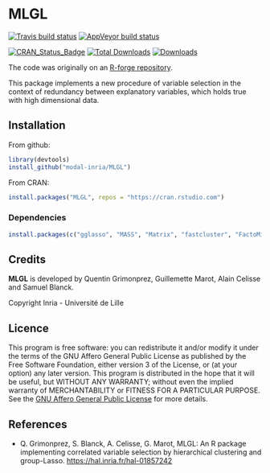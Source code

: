 # MLGL

[![Travis build status](https://travis-ci.com/modal-inria/MLGL.svg?branch=master)](https://travis-ci.com/modal-inria/MLGL) [![AppVeyor build status](https://ci.appveyor.com/api/projects/status/github/modal-inria/MLGL?branch=master&svg=true)](https://ci.appveyor.com/project/modal-inria/MLGL)

[![CRAN_Status_Badge](http://www.r-pkg.org/badges/version/MLGL)](https://cran.r-project.org/package=MLGL) [![Total Downloads](http://cranlogs.r-pkg.org/badges/grand-total/MLGL?color=blue)](http://cranlogs.r-pkg.org/badges/grand-total/MLGL) [![Downloads](https://cranlogs.r-pkg.org/badges/MLGL)](https://cran.rstudio.com/web/packages/MLGL/index.html)

The code was originally on an [R-forge repository](https://r-forge.r-project.org/projects/hcgglasso/).


This package implements a new procedure of variable selection in the context of redundancy between explanatory variables, which holds true with high dimensional data.


## Installation

From github:
``` r
library(devtools)
install_github("modal-inria/MLGL")
```

From CRAN:
``` r
install.packages("MLGL", repos = "https://cran.rstudio.com")
```

### Dependencies

``` r
install.packages(c("gglasso", "MASS", "Matrix", "fastcluster", "FactoMineR", "parallelDist"), repos = "https://cran.rstudio.com")
```   

## Credits

**MLGL** is developed by Quentin Grimonprez, Guillemette Marot, Alain Celisse and Samuel Blanck.

Copyright Inria - Université de Lille

## Licence

This program is free software: you can redistribute it and/or modify
it under the terms of the GNU Affero General Public License as
published by the Free Software Foundation, either version 3 of the
License, or (at your option) any later version.
This program is distributed in the hope that it will be useful,
but WITHOUT ANY WARRANTY; without even the implied warranty of
MERCHANTABILITY or FITNESS FOR A PARTICULAR PURPOSE.  See the
[GNU Affero General Public License](https://www.gnu.org/licenses/agpl-3.0.en.html) for more details.


## References

*  Q. Grimonprez, S. Blanck, A. Celisse, G. Marot, MLGL: An R package implementing correlated variable selection by hierarchical clustering and group-Lasso. https://hal.inria.fr/hal-01857242

